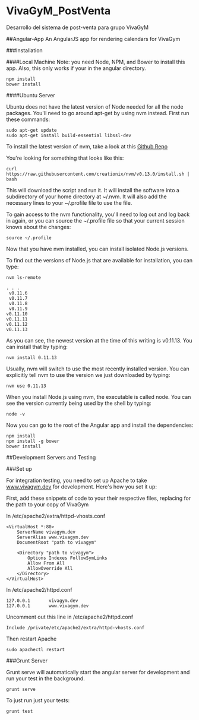 VivaGyM_PostVenta
======

Desarrollo del sistema de post-venta para grupo VivaGyM


##Angular-App
An AngularJS app for rendering calendars for VivaGym


###Installation

####Local Machine
Note: you need Node, NPM, and Bower to install this app. Also, this only works
if your in the angular directory.

```console
npm install
bower install
```

####Ubuntu Server

Ubuntu does not have the latest version of Node needed for all the node
packages. You'll need to go around apt-get by using nvm instead. First run these
commands:

```console
sudo apt-get update
sudo apt-get install build-essential libssl-dev
```

To install the latest version of nvm, take a look at this [Github Repo]

[Github Repo]: https://github.com/creationix/nvm

You're looking for something that looks like this:

```console
curl https://raw.githubusercontent.com/creationix/nvm/v0.13.0/install.sh | bash
```

This will download the script and run it. It will install the software into a
subdirectory of your home directory at ~/.nvm. It will also add the necessary
lines to your ~/.profile file to use the file.

To gain access to the nvm functionality, you'll need to log out and log back in
again, or you can source the ~/.profile file so that your current session knows
about the changes:

```console
source ~/.profile
```

Now that you have nvm installed, you can install isolated Node.js versions.

To find out the versions of Node.js that are available for installation, you can
type:

```console
nvm ls-remote
```

```
. . .
 v0.11.6
 v0.11.7
 v0.11.8
 v0.11.9
v0.11.10
v0.11.11
v0.11.12
v0.11.13
```

As you can see, the newest version at the time of this writing is v0.11.13. You
can install that by typing:

```console
nvm install 0.11.13
```

Usually, nvm will switch to use the most recently installed version. You can
explicitly tell nvm to use the version we just downloaded by typing:

```console
nvm use 0.11.13
```

When you install Node.js using nvm, the executable is called node. You can see
the version currently being used by the shell by typing:

```console
node -v
```

Now you can go to the root of the Angular app and install the dependencies:

```console
npm install
npm install -g bower
bower install
```

##Development Servers and Testing

###Set up

For integration testing, you need to set up Apache to take www.vivagym.dev for
development. Here's how you set it up:

First, add these snippets of code to your their respective files, replacing for
the path to your copy of VivaGym

In /etc/apache2/extra/httpd-vhosts.conf

```
<VirtualHost *:80>
    ServerName vivagym.dev
    ServerAlias www.vivagym.dev
    DocumentRoot "path to vivagym"

    <Directory "path to vivagym">
        Options Indexes FollowSymLinks
        Allow From All
        AllowOverride All
    </Directory>
</VirtualHost>
```

In /etc/apache2/httpd.conf

```
127.0.0.1       vivagym.dev
127.0.0.1       www.vivagym.dev
```

Uncomment out this line in /etc/apache2/httpd.conf

```
Include /private/etc/apache2/extra/httpd-vhosts.conf
```

Then restart Apache

```
sudo apachectl restart
```

###Grunt Server

Grunt serve will automatically start the angular server for development and run
your test in the background.

```console
grunt serve
```

To just run just your tests:

```console
grunt test
```

